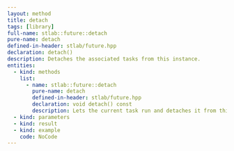 ```yaml
---
layout: method
title: detach
tags: [library]
full-name: stlab::future::detach
pure-name: detach
defined-in-header: stlab/future.hpp 
declaration: detach()
description: Detaches the associated tasks from this instance.
entities:
  - kind: methods
    list:
      - name: stlab::future::detach
        pure-name: detach
        defined-in-header: stlab/future.hpp 
        declaration: void detach() const
        description: Lets the current task run and detaches it from this instance.
  - kind: parameters
  - kind: result
  - kind: example
    code: NoCode
---
```

